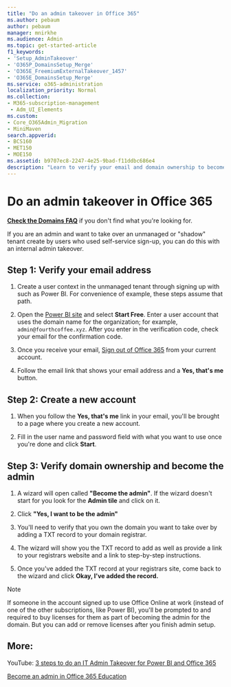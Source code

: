 ```yaml
---
title: "Do an admin takeover in Office 365"
ms.author: pebaum
author: pebaum
manager: mnirkhe
ms.audience: Admin
ms.topic: get-started-article
f1_keywords:
- 'Setup_AdminTakeover'
- 'O365P_DomainsSetup_Merge'
- 'O365E_FreemiumExternalTakeover_1457'
- 'O365E_DomainsSetup_Merge'
ms.service: o365-administration
localization_priority: Normal
ms.collection: 
- M365-subscription-management 
 - Adm_UI_Elements
ms.custom:
- Core_O365Admin_Migration
- MiniMaven
search.appverid:
- BCS160
- MET150
- MOE150
ms.assetid: b9707ec8-2247-4e25-9bad-f11ddbc686e4
description: "Learn to verify your email and domain ownership to become the admin."
---
```


# Do an admin takeover in Office 365

 **[Check the Domains FAQ](../setup/domains-faq.md)** if you don't find what you're looking for. 

If you are an admin and want to take over an unmanaged or "shadow" tenant create by users who used self-service sign-up, you can do this with an internal admin takeover.
  
## Step 1: Verify your email address

1. Create a user context in the unmanaged tenant through signing up with such as Power BI. For convenience of example, these steps assume that path.

2. Open the [Power BI site](https://powerbi.com) and select **Start Free**. Enter a user account that uses the domain name for the organization; for example, `admin@fourthcoffee.xyz`. After you enter in the verification code, check your email for the confirmation code.
    
2. Once you receive your email, [Sign out of Office 365](https://login.microsoftonline.com/logout.srf) from your current account. 
    
3. Follow the email link that shows your email address and a **Yes, that's me** button. 
    
## Step 2: Create a new account

1. When you follow the **Yes, that's me** link in your email, you'll be brought to a page where you create a new account. 
    
2. Fill in the user name and password field with what you want to use once you're done and click **Start**. 
    
## Step 3: Verify domain ownership and become the admin

1. A wizard will open called **"Become the admin"**. If the wizard doesn't start for you look for the **Admin tile** and click on it. 
    
2. Click **"Yes, I want to be the admin"**
    
3. You'll need to verify that you own the domain you want to take over by adding a TXT record to your domain registrar.
    
1. The wizard will show you the TXT record to add as well as provide a link to your registrars website and a link to step-by-step instructions.
    
2. Once you've added the TXT record at your registrars site, come back to the wizard and click **Okay, I've added the record.**
    
> [!NOTE]
> If someone in the account signed up to use Office Online at work (instead of one of the other subscriptions, like Power BI), you'll be prompted to and required to buy licenses for them as part of becoming the admin for the domain. But you can add or remove licenses after you finish admin setup. 
  
## More:

YouTube: [3 steps to do an IT Admin Takeover for Power BI and Office 365](https://www.youtube.com/watch?v=xt5EsrQBZZk)
  
[Become an admin in Office 365 Education](https://go.microsoft.com/fwlink/?LinkId=512141)
  

